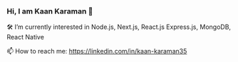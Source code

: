 ### Hi, I am Kaan Karaman 👋
 🛠️ I’m currently interested in Node.js, Next.js, React.js Express.js, MongoDB, React Native

 📫 How to reach me: https://linkedin.com/in/kaan-karaman35
<!--
**kaan35/kaan35** is a ✨ _special_ ✨ repository because its `README.md` (this file) appears on your GitHub profile.

Here are some ideas to get you started:

- 🔭 I’m currently working on ...
- 🌱 I’m currently learning ...
- 👯 I’m looking to collaborate on ...
- 🤔 I’m looking for help with ...
- 💬 Ask me about ...
- 📫 How to reach me: ...
- 😄 Pronouns: ...
- ⚡ Fun fact: ...
-->
